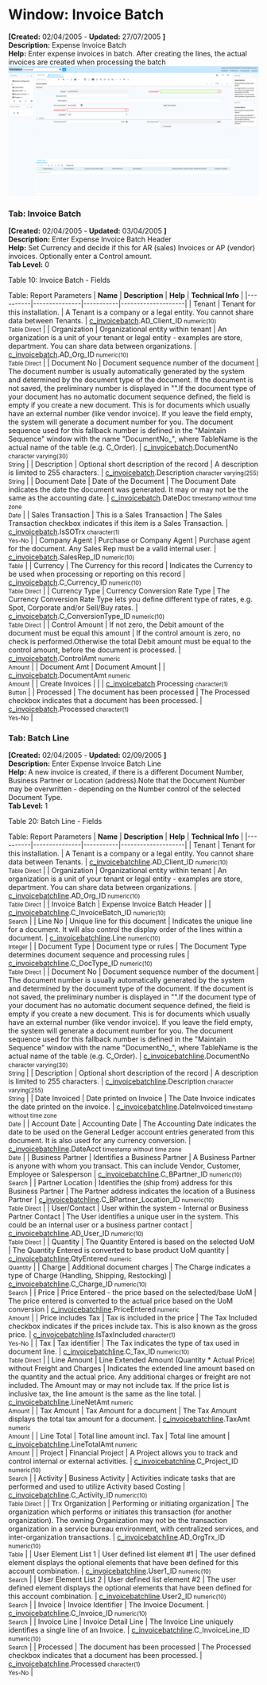 # Window: Invoice Batch

**[Created:** 02/04/2005 - **Updated:** 27/07/2005 **]**  
**Description:** Expense Invoice Batch  
**Help:** Enter expense invoices in batch.  After creating the lines, the actual invoices are created when processing the batch  
![](/img/docs/manual/InvoiceBatch-Window_iDempiere_v12.0.0.png)

### Tab: Invoice Batch

**[Created:** 02/04/2005 - **Updated:** 03/04/2005 **]**   
**Description:** Enter Expense Invoice Batch Header  
**Help:** Set Currency and decide if this for AR (sales) Invoices or AP (vendor) invoices. Optionally enter a Control amount.  
**Tab Level:** 0

Table 10: Invoice Batch - Fields 

Table: Report Parameters
| **Name** | **Description** | **Help** | **Technical Info** |
|----------|---------------|-----------|--------------------|
| Tenant | Tenant for this installation. | A Tenant is a company or a legal entity. You cannot share data between Tenants. | [c_invoicebatch](https://idempiere-schemaspy.muriloht.com/adempiere/tables/c_invoicebatch.html).AD_Client_ID<small> numeric(10) <br/> Table Direct</small> | 
| Organization | Organizational entity within tenant | An organization is a unit of your tenant or legal entity - examples are store, department. You can share data between organizations. | [c_invoicebatch](https://idempiere-schemaspy.muriloht.com/adempiere/tables/c_invoicebatch.html).AD_Org_ID<small> numeric(10) <br/> Table Direct</small> | 
| Document No | Document sequence number of the document | The document number is usually automatically generated by the system and determined by the document type of the document. If the document is not saved, the preliminary number is displayed in &quot;&quot;.If the document type of your document has no automatic document sequence defined, the field is empty if you create a new document. This is for documents which usually have an external number (like vendor invoice).  If you leave the field empty, the system will generate a document number for you. The document sequence used for this fallback number is defined in the &quot;Maintain Sequence&quot; window with the name &quot;DocumentNo_&quot;, where TableName is the actual name of the table (e.g. C_Order). | [c_invoicebatch](https://idempiere-schemaspy.muriloht.com/adempiere/tables/c_invoicebatch.html).DocumentNo<small> character varying(30) <br/> String</small> | 
| Description | Optional short description of the record | A description is limited to 255 characters. | [c_invoicebatch](https://idempiere-schemaspy.muriloht.com/adempiere/tables/c_invoicebatch.html).Description<small> character varying(255) <br/> String</small> | 
| Document Date | Date of the Document | The Document Date indicates the date the document was generated.  It may or may not be the same as the accounting date. | [c_invoicebatch](https://idempiere-schemaspy.muriloht.com/adempiere/tables/c_invoicebatch.html).DateDoc<small> timestamp without time zone <br/> Date</small> | 
| Sales Transaction | This is a Sales Transaction | The Sales Transaction checkbox indicates if this item is a Sales Transaction. | [c_invoicebatch](https://idempiere-schemaspy.muriloht.com/adempiere/tables/c_invoicebatch.html).IsSOTrx<small> character(1) <br/> Yes-No</small> | 
| Company Agent | Purchase or Company Agent | Purchase agent for the document. Any Sales Rep must be a valid internal user. | [c_invoicebatch](https://idempiere-schemaspy.muriloht.com/adempiere/tables/c_invoicebatch.html).SalesRep_ID<small> numeric(10) <br/> Table</small> | 
| Currency | The Currency for this record | Indicates the Currency to be used when processing or reporting on this record | [c_invoicebatch](https://idempiere-schemaspy.muriloht.com/adempiere/tables/c_invoicebatch.html).C_Currency_ID<small> numeric(10) <br/> Table Direct</small> | 
| Currency Type | Currency Conversion Rate Type | The Currency Conversion Rate Type lets you define different type of rates, e.g. Spot, Corporate and/or Sell/Buy rates. | [c_invoicebatch](https://idempiere-schemaspy.muriloht.com/adempiere/tables/c_invoicebatch.html).C_ConversionType_ID<small> numeric(10) <br/> Table Direct</small> | 
| Control Amount | If not zero, the Debit amount of the document must be equal this amount | If the control amount is zero, no check is performed.Otherwise the total Debit amount must be equal to the control amount, before the document is processed. | [c_invoicebatch](https://idempiere-schemaspy.muriloht.com/adempiere/tables/c_invoicebatch.html).ControlAmt<small> numeric <br/> Amount</small> | 
| Document Amt | Document Amount |  | [c_invoicebatch](https://idempiere-schemaspy.muriloht.com/adempiere/tables/c_invoicebatch.html).DocumentAmt<small> numeric <br/> Amount</small> | 
| Create Invoices |  |  | [c_invoicebatch](https://idempiere-schemaspy.muriloht.com/adempiere/tables/c_invoicebatch.html).Processing<small> character(1) <br/> Button</small> | 
| Processed | The document has been processed | The Processed checkbox indicates that a document has been processed. | [c_invoicebatch](https://idempiere-schemaspy.muriloht.com/adempiere/tables/c_invoicebatch.html).Processed<small> character(1) <br/> Yes-No</small> | 


### Tab: Batch Line

**[Created:** 02/04/2005 - **Updated:** 02/09/2005 **]**   
**Description:** Enter Expense Invoice Batch Line  
**Help:** A new invoice is created, if there is a different Document Number, Business Partner or Location (address).Note that the Document Number may be overwritten - depending on the Number control of the selected Document Type.  
**Tab Level:** 1

Table 20: Batch Line - Fields 

Table: Report Parameters
| **Name** | **Description** | **Help** | **Technical Info** |
|----------|---------------|-----------|--------------------|
| Tenant | Tenant for this installation. | A Tenant is a company or a legal entity. You cannot share data between Tenants. | [c_invoicebatchline](https://idempiere-schemaspy.muriloht.com/adempiere/tables/c_invoicebatchline.html).AD_Client_ID<small> numeric(10) <br/> Table Direct</small> | 
| Organization | Organizational entity within tenant | An organization is a unit of your tenant or legal entity - examples are store, department. You can share data between organizations. | [c_invoicebatchline](https://idempiere-schemaspy.muriloht.com/adempiere/tables/c_invoicebatchline.html).AD_Org_ID<small> numeric(10) <br/> Table Direct</small> | 
| Invoice Batch | Expense Invoice Batch Header |  | [c_invoicebatchline](https://idempiere-schemaspy.muriloht.com/adempiere/tables/c_invoicebatchline.html).C_InvoiceBatch_ID<small> numeric(10) <br/> Search</small> | 
| Line No | Unique line for this document | Indicates the unique line for a document.  It will also control the display order of the lines within a document. | [c_invoicebatchline](https://idempiere-schemaspy.muriloht.com/adempiere/tables/c_invoicebatchline.html).Line<small> numeric(10) <br/> Integer</small> | 
| Document Type | Document type or rules | The Document Type determines document sequence and processing rules | [c_invoicebatchline](https://idempiere-schemaspy.muriloht.com/adempiere/tables/c_invoicebatchline.html).C_DocType_ID<small> numeric(10) <br/> Table Direct</small> | 
| Document No | Document sequence number of the document | The document number is usually automatically generated by the system and determined by the document type of the document. If the document is not saved, the preliminary number is displayed in &quot;&quot;.If the document type of your document has no automatic document sequence defined, the field is empty if you create a new document. This is for documents which usually have an external number (like vendor invoice).  If you leave the field empty, the system will generate a document number for you. The document sequence used for this fallback number is defined in the &quot;Maintain Sequence&quot; window with the name &quot;DocumentNo_&quot;, where TableName is the actual name of the table (e.g. C_Order). | [c_invoicebatchline](https://idempiere-schemaspy.muriloht.com/adempiere/tables/c_invoicebatchline.html).DocumentNo<small> character varying(30) <br/> String</small> | 
| Description | Optional short description of the record | A description is limited to 255 characters. | [c_invoicebatchline](https://idempiere-schemaspy.muriloht.com/adempiere/tables/c_invoicebatchline.html).Description<small> character varying(255) <br/> String</small> | 
| Date Invoiced | Date printed on Invoice | The Date Invoice indicates the date printed on the invoice. | [c_invoicebatchline](https://idempiere-schemaspy.muriloht.com/adempiere/tables/c_invoicebatchline.html).DateInvoiced<small> timestamp without time zone <br/> Date</small> | 
| Account Date | Accounting Date | The Accounting Date indicates the date to be used on the General Ledger account entries generated from this document. It is also used for any currency conversion. | [c_invoicebatchline](https://idempiere-schemaspy.muriloht.com/adempiere/tables/c_invoicebatchline.html).DateAcct<small> timestamp without time zone <br/> Date</small> | 
| Business Partner | Identifies a Business Partner | A Business Partner is anyone with whom you transact.  This can include Vendor, Customer, Employee or Salesperson | [c_invoicebatchline](https://idempiere-schemaspy.muriloht.com/adempiere/tables/c_invoicebatchline.html).C_BPartner_ID<small> numeric(10) <br/> Search</small> | 
| Partner Location | Identifies the (ship from) address for this Business Partner | The Partner address indicates the location of a Business Partner | [c_invoicebatchline](https://idempiere-schemaspy.muriloht.com/adempiere/tables/c_invoicebatchline.html).C_BPartner_Location_ID<small> numeric(10) <br/> Table Direct</small> | 
| User/Contact | User within the system - Internal or Business Partner Contact | The User identifies a unique user in the system. This could be an internal user or a business partner contact | [c_invoicebatchline](https://idempiere-schemaspy.muriloht.com/adempiere/tables/c_invoicebatchline.html).AD_User_ID<small> numeric(10) <br/> Table Direct</small> | 
| Quantity | The Quantity Entered is based on the selected UoM | The Quantity Entered is converted to base product UoM quantity | [c_invoicebatchline](https://idempiere-schemaspy.muriloht.com/adempiere/tables/c_invoicebatchline.html).QtyEntered<small> numeric <br/> Quantity</small> | 
| Charge | Additional document charges | The Charge indicates a type of Charge (Handling, Shipping, Restocking) | [c_invoicebatchline](https://idempiere-schemaspy.muriloht.com/adempiere/tables/c_invoicebatchline.html).C_Charge_ID<small> numeric(10) <br/> Search</small> | 
| Price | Price Entered - the price based on the selected/base UoM | The price entered is converted to the actual price based on the UoM conversion | [c_invoicebatchline](https://idempiere-schemaspy.muriloht.com/adempiere/tables/c_invoicebatchline.html).PriceEntered<small> numeric <br/> Amount</small> | 
| Price includes Tax | Tax is included in the price | The Tax Included checkbox indicates if the prices include tax.  This is also known as the gross price. | [c_invoicebatchline](https://idempiere-schemaspy.muriloht.com/adempiere/tables/c_invoicebatchline.html).IsTaxIncluded<small> character(1) <br/> Yes-No</small> | 
| Tax | Tax identifier | The Tax indicates the type of tax used in document line. | [c_invoicebatchline](https://idempiere-schemaspy.muriloht.com/adempiere/tables/c_invoicebatchline.html).C_Tax_ID<small> numeric(10) <br/> Table Direct</small> | 
| Line Amount | Line Extended Amount (Quantity * Actual Price) without Freight and Charges | Indicates the extended line amount based on the quantity and the actual price.  Any additional charges or freight are not included.  The Amount may or may not include tax.  If the price list is inclusive tax, the line amount is the same as the line total. | [c_invoicebatchline](https://idempiere-schemaspy.muriloht.com/adempiere/tables/c_invoicebatchline.html).LineNetAmt<small> numeric <br/> Amount</small> | 
| Tax Amount | Tax Amount for a document | The Tax Amount displays the total tax amount for a document. | [c_invoicebatchline](https://idempiere-schemaspy.muriloht.com/adempiere/tables/c_invoicebatchline.html).TaxAmt<small> numeric <br/> Amount</small> | 
| Line Total | Total line amount incl. Tax | Total line amount | [c_invoicebatchline](https://idempiere-schemaspy.muriloht.com/adempiere/tables/c_invoicebatchline.html).LineTotalAmt<small> numeric <br/> Amount</small> | 
| Project | Financial Project | A Project allows you to track and control internal or external activities. | [c_invoicebatchline](https://idempiere-schemaspy.muriloht.com/adempiere/tables/c_invoicebatchline.html).C_Project_ID<small> numeric(10) <br/> Search</small> | 
| Activity | Business Activity | Activities indicate tasks that are performed and used to utilize Activity based Costing | [c_invoicebatchline](https://idempiere-schemaspy.muriloht.com/adempiere/tables/c_invoicebatchline.html).C_Activity_ID<small> numeric(10) <br/> Table Direct</small> | 
| Trx Organization | Performing or initiating organization | The organization which performs or initiates this transaction (for another organization).  The owning Organization may not be the transaction organization in a service bureau environment, with centralized services, and inter-organization transactions. | [c_invoicebatchline](https://idempiere-schemaspy.muriloht.com/adempiere/tables/c_invoicebatchline.html).AD_OrgTrx_ID<small> numeric(10) <br/> Table</small> | 
| User Element List 1 | User defined list element #1 | The user defined element displays the optional elements that have been defined for this account combination. | [c_invoicebatchline](https://idempiere-schemaspy.muriloht.com/adempiere/tables/c_invoicebatchline.html).User1_ID<small> numeric(10) <br/> Search</small> | 
| User Element List 2 | User defined list element #2 | The user defined element displays the optional elements that have been defined for this account combination. | [c_invoicebatchline](https://idempiere-schemaspy.muriloht.com/adempiere/tables/c_invoicebatchline.html).User2_ID<small> numeric(10) <br/> Search</small> | 
| Invoice | Invoice Identifier | The Invoice Document. | [c_invoicebatchline](https://idempiere-schemaspy.muriloht.com/adempiere/tables/c_invoicebatchline.html).C_Invoice_ID<small> numeric(10) <br/> Search</small> | 
| Invoice Line | Invoice Detail Line | The Invoice Line uniquely identifies a single line of an Invoice. | [c_invoicebatchline](https://idempiere-schemaspy.muriloht.com/adempiere/tables/c_invoicebatchline.html).C_InvoiceLine_ID<small> numeric(10) <br/> Search</small> | 
| Processed | The document has been processed | The Processed checkbox indicates that a document has been processed. | [c_invoicebatchline](https://idempiere-schemaspy.muriloht.com/adempiere/tables/c_invoicebatchline.html).Processed<small> character(1) <br/> Yes-No</small> | 


